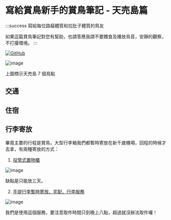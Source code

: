 # 寫給賞鳥新手的賞鳥筆記 - 天売島篇

:::success
寫給每位路癡體質和拉肚子體質的鳥友

如果這篇賞鳥筆記對您有幫助，也請答應我請不要餵食及播放鳥音，安靜的觀察，不打擾環境。
:::

[![GitHub](https://img.shields.io/badge/GitHub-black?logo=github)](https://github.com/siansiansu/teuri-birding)

![image](https://github.com/siansiansu/teuri-birding/assets/33391637/ec2185c8-656a-421b-80cf-31ec2c78021e)

上圖標示天売島 7 個鳥點


## 交通


## 住宿


## 行李寄放

畢竟主要的行程是賞鳥，大型行李箱我們都暫時寄放在新千歲機場，回程的時候才去拿，有兩種寄放的方式：

1. [投幣式置物櫃](https://www.new-chitose-airport.jp/tw/service/baggage/locker/)

![image](https://github.com/siansiansu/tomakomai-birding/assets/33391637/e06dd8df-c9e3-4963-b689-f1be427d4c51)

缺點是只能放三天。

2. [手提行李暫時寄放、宅配、行李服務](https://www.new-chitose-airport.jp/tw/service/baggage/baggage_checkroom/)

![image](https://github.com/siansiansu/tomakomai-birding/assets/33391637/ff10f37d-e61d-4f9b-9b4c-9182f604b76d)

我們是使用這個服務，要注意取件時間只到晚上八點，超過就沒辦法取件囉！
